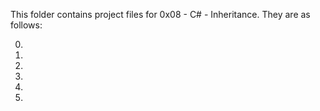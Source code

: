 This folder contains project files for 0x08 - C# - Inheritance.
They are as follows:

0)

1)

2)

3)

4)

5)
